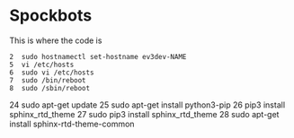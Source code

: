 # Spockbots

This is where the code is


    2  sudo hostnamectl set-hostname ev3dev-NAME
    5  vi /etc/hosts
    6  sudo vi /etc/hosts
    7  sudo /bin/reboot
    8  sudo /sbin/reboot
   24  sudo apt-get update
   25  sudo apt-get install python3-pip
   26  pip3 install sphinx_rtd_theme
   27  sudo pip3 install sphinx_rtd_theme
   28  sudo apt-get install sphinx-rtd-theme-common
